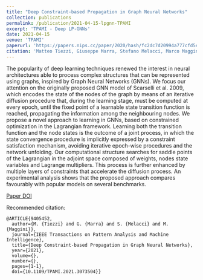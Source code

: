 ```yaml
---
title: "Deep Constraint-based Propagation in Graph Neural Networks"
collection: publications
permalink: /publication/2021-04-15-lpgnn-TPAMI
excerpt: 'TPAMI - Deep LP-GNNs'
date: 2021-04-15
venue: 'TPAMI'
paperurl: 'https://papers.nips.cc/paper/2020/hash/fc2dc7d20994a777cfd5e6de734fe254-Abstract.html'
citation: 'Matteo Tiezzi, Giuseppe Marra, Stefano Melacci, Marco Maggini (2021). &quot;Deep Constraint-based Propagation in Graph Neural Networks &quot; <i>TPAMI</i>'
---
```


The popularity of deep learning techniques renewed the interest in neural architectures able to process complex structures that can be represented using graphs, inspired by Graph Neural Networks (GNNs). We focus our attention on the originally proposed GNN model of Scarselli et al. 2009, which encodes the state of the nodes of the graph by means of an iterative diffusion procedure that, during the learning stage, must be computed at every epoch, until the fixed point of a learnable state transition function is reached, propagating the information among the neighbouring nodes. We propose a novel approach to learning in GNNs, based on constrained optimization in the Lagrangian framework. Learning both the transition function and the node states is the outcome of a joint process, in which the state convergence procedure is implicitly expressed by a constraint satisfaction mechanism, avoiding iterative epoch-wise procedures and the network unfolding. Our computational structure searches for saddle points of the Lagrangian in the adjoint space composed of weights, nodes state variables and Lagrange multipliers. This process is further enhanced by multiple layers of constraints that accelerate the diffusion process. An experimental analysis shows that the proposed approach compares favourably with popular models on several benchmarks.

[Paper DOI](https://doi.org/10.1109/TPAMI.2021.3073504)

Recommended citation: 
```
@ARTICLE{9405452,
  author={M. {Tiezzi} and G. {Marra} and S. {Melacci} and M. {Maggini}},
  journal={IEEE Transactions on Pattern Analysis and Machine Intelligence}, 
  title={Deep Constraint-based Propagation in Graph Neural Networks}, 
  year={2021},
  volume={},
  number={},
  pages={1-1},
  doi={10.1109/TPAMI.2021.3073504}}
```